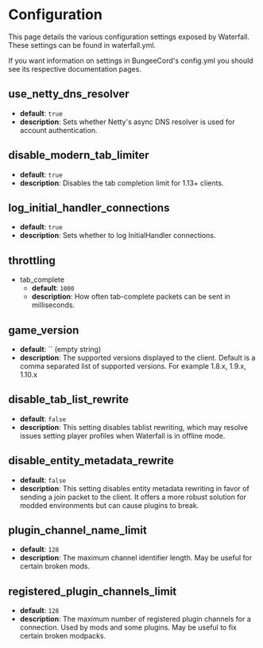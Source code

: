 # Configuration

This page details the various configuration settings exposed by Waterfall. These settings can be
found in waterfall.yml.

If you want information on settings in BungeeCord's config.yml you should see its respective
documentation pages.

## use_netty_dns_resolver

- **default**: `true`
- **description**: Sets whether Netty's async DNS resolver is used for account authentication.

## disable_modern_tab_limiter

- **default**: `true`
- **description**: Disables the tab completion limit for 1.13+ clients.

## log_initial_handler_connections

- **default**: `true`
- **description**: Sets whether to log InitialHandler connections.

## throttling

- tab_complete
  - **default**: `1000`
  - **description**: How often tab-complete packets can be sent in milliseconds.

## game_version

- **default**: `` (empty string)
- **description**: The supported versions displayed to the client. Default is a comma separated list
  of supported versions. For example 1.8.x, 1.9.x, 1.10.x

## disable_tab_list_rewrite

- **default**: `false`
- **description**: This setting disables tablist rewriting, which may resolve issues setting player
  profiles when Waterfall is in offline mode.

## disable_entity_metadata_rewrite

- **default**: `false`
- **description**: This setting disables entity metadata rewriting in favor of sending a join packet
  to the client. It offers a more robust solution for modded environments but can cause plugins to
  break.

## plugin_channel_name_limit

- **default**: `128`
- **description**: The maximum channel identifier length. May be useful for certain broken mods.

## registered_plugin_channels_limit

- **default**: `128`
- **description**: The maximum number of registered plugin channels for a connection. Used by mods
  and some plugins. May be useful to fix certain broken modpacks.
